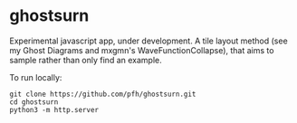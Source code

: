 # ghostsurn

Experimental javascript app, under development. A tile layout method (see my Ghost Diagrams and mxgmn's WaveFunctionCollapse), that aims to sample rather than only find an example.

To run locally:

```
git clone https://github.com/pfh/ghostsurn.git
cd ghostsurn
python3 -m http.server
```
